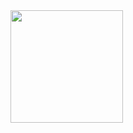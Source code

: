 
<div>
  <a href="https://github.com/vicentegalencar">
  <img height="180em" src="https://github-readme-stats.vercel.app/api?username=vicentegalencar&show_icons=true&theme=dracula&include_all_commits=true&count_private=true"/>
  
</div>


